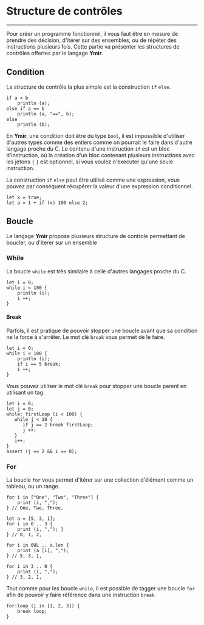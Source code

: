 # Structure de contrôles
<hr>

Pour créer un programme fonctionnel, il vous faut être en mesure de prendre des décision, d'itérer sur des ensembles, ou de répéter des instructions plusieurs fois.
Cette partie va présenter les structures de contrôles offertes par le langage **Ymir**.

## Condition

La structure de contrôle la plus simple est la construction `if` `else`. 

```ymir
if a < b 
    println (a);
else if a == b
    println (a, "==", b);
else 
    println (b);
```

En **Ymir**, une condition doit être du type `bool`, il est impossible d'utiliser d'autres types comme des entiers comme on pourrait le faire dans d'autre langage proche du C.
Le contenu d'une instruction `if` est un bloc d'instruction, où la création d'un bloc contenant plusieurs instructions avec les jetons `{` `}` est optionnel, si vous voulez n'executer qu'une seule instruction.

La construction `if` `else` peut être utilisé comme une expression, vous pouvez par conséquent récupérer la valeur d'une expression conditionnel.

```ymir
let x = true;
let a = 1 + if (x) 100 else 2;
```

## Boucle

Le langage **Ymir** propose plusieurs structure de controle permettant de boucler, ou d'iterer sur un ensemble

### While

La boucle `while` est très similaire à celle d'autres langages proche du C.

```ymir
let i = 0;
while i < 100 {
    println (i);
    i ++;
}
```

#### Break

Parfois, il est pratique de pouvoir stopper une boucle avant que sa condition ne la force à s'arrêter. Le mot clé `break` vous permet de le faire.

```ymir
let i = 0;
while i < 100 {
    println (i);
    if i == 5 break;
    i ++;
}
```

Vous pouvez utiliser le mot clé `break` pour stopper une boucle parent en utilisant un tag. 

```ymir
let i = 0;
let j = 0;
while: firstLoop (i < 100) {
   while j < 10 {
      if j == 2 break firstLoop;
      j ++;
   }
   i++;
}
assert (j == 2 && i == 0);
```

### For

La boucle `for` vous permet d'itérer sur une collection d'élément comme un tableau, ou un range.

```ymir
for i in ["One", "Two", "Three"] {
    print (i, ","); 
} // One, Two, Three,

let a = [5, 3, 1];
for i in 0 .. 3 {
    print (i, ","); }
} // 0, 1, 2,

for i in 0UL .. a.len {
    print (a [i], ","); 
} // 5, 3, 1, 

for i in 3 .. 0 {
    print (i, ",");
} // 3, 2, 1,
```

Tout comme pour les boucle `while`, il est possible de tagger une boucle `for` afin de pouvoir y faire référence dans une instruction `break`.

```ymir
for:loop (i in [1, 2, 3]) {
	break loop;
}
```

